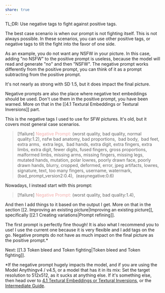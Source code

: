 ```yaml
---
share: true
---
```



TL;DR: Use negative tags to fight against positive tags. 

The best case scenario is when our prompt is not fighting itself. This is not always possible. In these scenarios, you can use other positive tags, or negative tags to tilt the fight into the favor of one side. 

As an example, you do not want any NSFW in your picture. In this case, adding "no NSFW" to the positive prompt is useless, because the model will read and generate "no" and then "NSFW". The negative prompt works differently from the positive prompt, you can think of it as a prompt subtracting from the positive prompt.

It's not nearly as strong with SD 1.5, but it does impact the final picture. 

Negative prompts are also the place where negative text embeddings should be used. Don't use them in the positive prompt, you have been warned. More on that in the  [[4.1 Textural Embeddings or Textural Inversions]] part. 

This is the negative tags I used to use for SFW pictures. It's old, but it covers most general case scenarios. 

>[!failure] <font color=F1ACAB>Negative Prompt:</font>
>(worst quality, bad quality, normal quality:1.2), nsfw
>bad anatomy, bad proportions, 
>bad body, 
>bad feet, 
>extra arms, 
>extra legs, 
>bad hands, extra digit, extra fingers, extra limbs, extra digit, fewer digits, fused fingers, gross proportions, malformed limbs, missing arms, missing fingers, missing legs, mutated hands, mutation, polar lowres, poorly drawn face, poorly drawn hands,
>blurry, cropped, deformed, error, jpeg artifacts, lowres,
>signature, text, too many fingers, username, watermark, 
>(bad_prompt_version2:0.4),  (easynegative:0.6)

Nowadays, I instead start with this prompt: 

>[!failure] <font color=F1ACAB> Negative Prompt:</font>
>(worst quality, bad quality:1.4), 

And then I add things to it based on the output I get. More on that in the section [[2. Improving an existing picture|Improving an existing picture]], specifically [[2.1 Creating variations|Prompt refining]].

The first prompt is perfectly fine though! It is also what I recommend you to use! I use the current one because it is very flexible and I add tags on the go. Negative prompts do not have as much impact on the final picture as the positive prompt.\* 

Next: [[1.3 Token bleed and Token fighting|Token bleed and Token fighting]]. 

\*If the negative prompt hugely impacts the model, and if you are using the Model Anythingv4 / v4.5, or a model that has it in its mix: Set the target resolution to 512x512, as it sucks at anything else. If it's something else, then head over to <a href="INSERTLINHERE">4.1 Textural Embeddings or Textural Inversions</a>, or the <a href="INSERTLINKHERE">Intermediate Guide</a>.  
